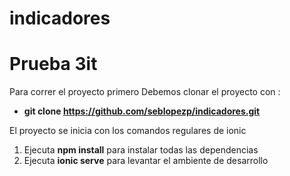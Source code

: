 # indicadores
# Prueba 3it

Para correr el proyecto primero
Debemos clonar el proyecto con : 
* **git clone https://github.com/seblopezp/indicadores.git**

El proyecto se inicia con los comandos regulares de ionic 

1. Ejecuta **npm install** para instalar todas las dependencias
2. Ejecuta **ionic serve** para levantar el ambiente de desarrollo


